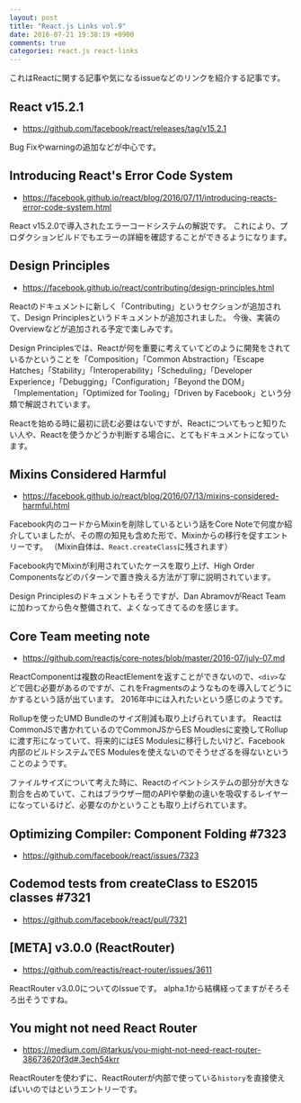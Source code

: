 ```yaml
---
layout: post
title: "React.js Links vol.9"
date: 2016-07-21 19:38:19 +0900
comments: true
categories: react.js react-links
---
```


これはReactに関する記事や気になるissueなどのリンクを紹介する記事です。

<!-- more -->

## React v15.2.1

* https://github.com/facebook/react/releases/tag/v15.2.1

Bug Fixやwarningの追加などが中心です。

## Introducing React's Error Code System

* https://facebook.github.io/react/blog/2016/07/11/introducing-reacts-error-code-system.html

React v15.2.0で導入されたエラーコードシステムの解説です。
これにより、プロダクションビルドでもエラーの詳細を確認することができるようになります。

## Design Principles

* https://facebook.github.io/react/contributing/design-principles.html

Reactのドキュメントに新しく「Contributing」というセクションが追加されて、Design Principlesというドキュメントが追加されました。
今後、実装のOverviewなどが追加される予定で楽しみです。

Design Principlesでは、Reactが何を重要に考えていてどのように開発をされているかということを「Composition」「Common Abstraction」「Escape Hatches」「Stability」「Interoperability」「Scheduling」「Developer Experience」「Debugging」「Configuration」「Beyond the DOM」「Implementation」「Optimized for Tooling」「Driven by Facebook」という分類で解説されています。

Reactを始める時に最初に読む必要はないですが、Reactについてもっと知りたい人や、Reactを使うかどうか判断する場合に、とてもドキュメントになっています。

## Mixins Considered Harmful

* https://facebook.github.io/react/blog/2016/07/13/mixins-considered-harmful.html

Facebook内のコードからMixinを削除しているという話をCore Noteで何度か紹介していましたが、その際の知見も含めた形で、Mixinからの移行を促すエントリーです。
（Mixin自体は、`React.createClass`に残されます）

Facebook内でMixinが利用されていたケースを取り上げ、High Order Componentsなどのパターンで置き換える方法が丁寧に説明されています。

Design Principlesのドキュメントもそうですが、Dan AbramovがReact Teamに加わってから色々整備されて、よくなってきてるのを感じます。

## Core Team meeting note

* https://github.com/reactjs/core-notes/blob/master/2016-07/july-07.md

ReactComponentは複数のReactElementを返すことができないので、`<div>`などで囲む必要があるのですが、これをFragmentsのようなものを導入してどうにかするという話が出ています。
2016年中には入れたいという感じのようです。

Rollupを使ったUMD Bundleのサイズ削減も取り上げられています。
ReactはCommonJSで書かれているのでCommonJSからES Moudlesに変換してRollupに渡す形になっていて、将来的にはES Modulesに移行したいけど、Facebook内部のビルドシステムでES Modulesを使えないのでそうせざるを得ないということのようです。

ファイルサイズについて考えた時に、Reactのイベントシステムの部分が大きな割合を占めていて、これはブラウザー間のAPIや挙動の違いを吸収するレイヤーになっているけど、必要なのかということも取り上げられています。

## Optimizing Compiler: Component Folding #7323

* https://github.com/facebook/react/issues/7323

## Codemod tests from createClass to ES2015 classes #7321

* https://github.com/facebook/react/pull/7321

## [META] v3.0.0 (ReactRouter)

* https://github.com/reactjs/react-router/issues/3611

ReactRouter v3.0.0についてのIssueです。
alpha.1から結構経ってますがそろそろ出そうですね。

## You might not need React Router

* https://medium.com/@tarkus/you-might-not-need-react-router-38673620f3d#.3ech54krr

ReactRouterを使わずに、ReactRouterが内部で使っている`history`を直接使えばいいのではというエントリーです。
